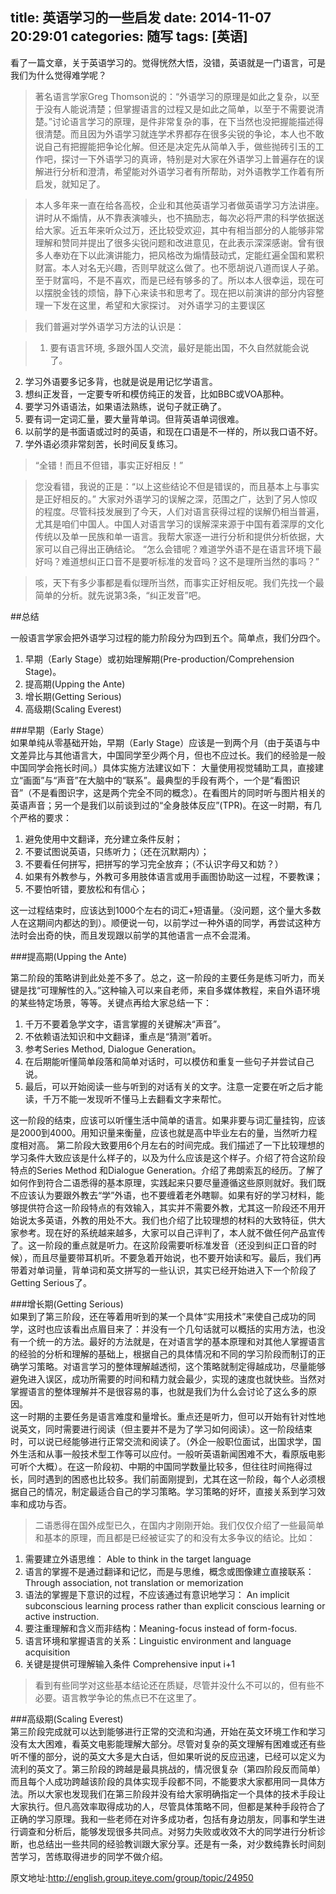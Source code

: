 title: 英语学习的一些启发
date: 2014-11-07 20:29:01
categories: 随写
tags: [英语]
---

看了一篇文章，关于英语学习的。觉得恍然大悟，没错，英语就是一门语言，可是我们为什么觉得难学呢？  

> 著名语言学家Greg Thomson说的：“外语学习的原理是如此之复杂，以至于没有人能说清楚；但掌握语言的过程又是如此之简单，以至于不需要说清楚。”讨论语言学习的原理，是件非常复杂的事，在下当然也没把握能描述得很清楚。而且因为外语学习就连学术界都存在很多尖锐的争论，本人也不敢说自己有把握能把争论化解。但还是决定先从简单入手，做些抛砖引玉的工作吧，探讨一下外语学习的真谛，特别是对大家在外语学习上普遍存在的误解进行分析和澄清，希望能对外语学习者有所帮助，对外语教学工作着有所启发，就知足了。

> 本人多年来一直在给各高校，企业和其他英语学习者做英语学习方法讲座。讲时从不煽情，从不靠表演噱头，也不搞励志，每次必将严肃的科学依据送给大家。近五年来听众过万，还比较受欢迎，其中有相当部分的人能够非常理解和赞同并提出了很多尖锐问题和改进意见，在此表示深深感谢。曾有很多人奉劝在下以此演讲能力，把风格改为煽情鼓动式，定能红遍全国和累积财富。本人对名无兴趣，否则早就这么做了。也不愿胡说八道而误人子弟。至于财富吗，不是不喜欢，而是已经有够多的了。所以本人很幸运，现在可以摆脱金钱的烦恼，静下心来读书和思考了。现在把以前演讲的部分内容整理一下发在这里，希望和大家探讨。
对外语学习的主要误区

> 我们普遍对学外语学习方法的认识是：

> 1. 要有语言环境, 多跟外国人交流，最好是能出国，不久自然就能会说了。
2. 学习外语要多记多背，也就是说是用记忆学语言。
3. 想纠正发音，一定要专听和模仿纯正的发音，比如BBC或VOA那种。
4. 要学习外语语法，如果语法熟练，说句子就正确了。
5. 要有词一定词汇量，要大量背单词。但背英语单词很难。
6. 以前学的是书面语或过时的英语，和现在口语是不一样的，所以我口语不好。
7. 学外语必须非常刻苦，长时间反复练习。

> “全错！而且不但错，事实正好相反！”

> 您没看错，我说的正是：“以上这些结论不但是错误的，而且基本上与事实是正好相反的。” 大家对外语学习的误解之深，范围之广，达到了另人惊叹的程度。尽管科技发展到了今天，人们对语言获得过程的误解仍相当普遍，尤其是咱们中国人。中国人对语言学习的误解深来源于中国有着深厚的文化传统以及单一民族和单一语言。我帮大家逐一进行分析和提供分析依据，大家可以自己得出正确结论。
“怎么会错呢？难道学外语不是在语言环境下最好吗？难道想纠正口音不是要听标准的发音吗？这不是理所当然的事吗？”

> 咳，天下有多少事都是看似理所当然，而事实正好相反呢。我们先找一个最简单的分析。就先说第3条，“纠正发音”吧。 

<!--more-->
##总结  

一般语言学家会把外语学习过程的能力阶段分为四到五个。简单点，我们分四个。

1. 早期（Early Stage）或初始理解期(Pre-production/Comprehension Stage)。
2. 提高期(Upping the Ante)
3. 增长期(Getting Serious)
4. 高级期(Scaling Everest)  

###早期（Early Stage）  
如果单纯从零基础开始，早期（Early Stage）应该是一到两个月（由于英语与中文差异比与其他语言大，中国同学至少两个月，但也不应过长。我们的经验是一般中国同学会拖长时间。）具体实施方法建议如下：
大量使用视觉辅助工具，直接建立“画面”与“声音”在大脑中的“联系”。最典型的手段有两个，一个是“看图识音”（不是看图识字，这是两个完全不同的概念）。在看图片的同时听与图片相关的英语声音；另一个是我们以前谈到过的“全身肢体反应”(TPR)。在这一时期，有几个严格的要求：
1. 避免使用中文翻译，充分建立条件反射；
2. 不要试图说英语，只练听力；（还在沉默期内）；
3. 不要看任何拼写，把拼写的学习完全放弃；（不认识字母又和妨？）
4. 如果有外教参与，外教可多用肢体语言或用手画图协助这一过程，不要教课；
5. 不要怕听错，要放松和有信心；

这一过程结束时，应该达到1000个左右的词汇+短语量。（没问题，这个量大多数人在这期间内都达的到）。顺便说一句，以前学过一种外语的同学，再尝试这种方法时会出奇的快，而且发现跟以前学的其他语言一点不会混淆。 

###提高期(Upping the Ante)  

第二阶段的策略讲到此处差不多了。总之，这一阶段的主要任务是练习听力，而关键是找“可理解性的入。”这种输入可以来自老师，来自多媒体教程，来自外语环境的某些特定场景，等等。关键点再给大家总结一下：
1. 千万不要着急学文字，语言掌握的关键解决“声音”。
2. 不依赖语法知识和中文翻译，重点是“猜测”着听。
3. 参考Series Method, Dialogue Generation。
4. 在后期能听懂简单段落和简单对话时，可以模仿和重复一些句子并尝试自己说。
5. 最后，可以开始阅读一些与听到的对话有关的文字。注意一定要在听之后才能读，千万不能一发现听不懂马上去翻看文字来帮忙。

这一阶段的结束，应该可以听懂生活中简单的语言。如果非要与词汇量挂钩，应该是2000到4000。用知识量来衡量，应该也就是高中毕业左右的量，当然听力程度相对高。 
第二阶段大致要用6个月左右的时间完成。我们描述了一下比较理想的学习条件大致应该是什么样子的，以及为什么应该是这个样子。介绍了符合这阶段特点的Series Method 和Dialogue Generation。介绍了弗朗索瓦的经历。了解了如何作到符合二语悉得的基本原理，实践起来只要尽量遵循这些原则就好。我们既不应该认为要跟外教去“学”外语，也不要缠着老外瞎聊。如果有好的学习材料，能够提供符合这一阶段特点的有效输入，其实并不需要外教，尤其这一阶段还不用开始说太多英语，外教的用处不大。我们也介绍了比较理想的材料的大致特征，供大家参考。现在好的系统越来越多，大家可以自己评判了，本人就不做任何产品宣传了。这一阶段的重点就是听力。在这阶段需要听标准发音（还没到纠正口音的时候），而且尽量要带耳机听。不要急着开始说，也不要开始读和写。最后，我们再带着对单词量，背单词和英文拼写的一些认识，其实已经开始进入下一个阶段了Getting Serious了。  

###增长期(Getting Serious)   
如果到了第三阶段，还在等着用听到的某一个具体“实用技术”来使自己成功的同学，这时也应该看出点眉目来了：并没有一个几句话就可以概括的实用方法，也没有一个统一的方法。最好的方法就是，在对语言学的基本原理和对其他人掌握语言的经验的分析和理解的基础上，根据自己的具体情况和不同的学习阶段而制订的正确学习策略。对语言学习的整体理解越透彻，这个策略就制定得越成功，尽量能够避免进入误区，成功所需要的时间和精力就会最少，实现的速度也就快些。当然对掌握语言的整体理解并不是很容易的事，也就是我们为什么会讨论了这么多的原因。  
这一时期的主要任务是语言难度和量增长。重点还是听力，但可以开始有针对性地说英文，同时需要进行阅读（但主要并不是为了学习如何阅读）。这一阶段结束时，可以说已经能够进行正常交流和阅读了。（外企一般职位面试，出国求学，国外生活和从事一般技术型工作等可以应付。一般听英语新闻困难不大，看原版电影可听个大概）。在这一阶段初、中期的中国同学数量比较多，但往往时间拖得过长，同时遇到的困惑也比较多。我们前面刚提到，尤其在这一阶段，每个人必须根据自己的情况，制定最适合自己的学习策略。学习策略的好坏，直接关系到学习效率和成功与否。 

> 二语悉得在国外成型已久，在国内才刚刚开始。我们仅仅介绍了一些最简单和基本的原理，而且都是已经被证实了的和没有太多争议的结论。比如：
1.  需要建立外语思维： Able to think in the target language
2. 语言的掌握不是通过翻译和记忆，而是与思维，概念或图像建立直接联系：Through association, not translation or memorization
3. 语法的掌握是下意识的过程，不应该通过有意识地学习： An implicit subconscious learning process rather than explicit conscious learning or active instruction.
4. 要注重理解和含义而非结构：Meaning-focus instead of form-focus.
5. 语言环境和掌握语言的关系：Linguistic environment and language acquisition
6. 关键是提供可理解输入条件 Comprehensive input i+1

> 看到有些同学对这些基本结论还在质疑，尽管并没什么不可以的，但有些不必要。语言教学争论的焦点已不在这里了。 

###高级期(Scaling Everest)  
第三阶段完成就可以达到能够进行正常的交流和沟通，开始在英文环境工作和学习没有太大困难，看英文电影能理解大部分。尽管对复杂的英文理解有困难或还有些听不懂的部分，说的英文大多是大白话，但如果听说的反应迅速，已经可以定义为流利的英文了。第三阶段的跨越是最具挑战的，情况很复杂（第四阶段反而简单）而且每个人成功跨越该阶段的具体实现手段都不同，不能要求大家都用同一具体方法。所以大家也发现我们在第三阶段并没有给大家明确指定一个具体的技术手段让大家执行。但凡高效率取得成功的人，尽管具体策略不同，但都是某种手段符合了正确的学习原理。我和一些老师在对许多成功者，包括有身边朋友，同事和学生进行调查和分析后，能够发现很多共同点。对努力失败或收效不大的同学进行分析诊断，也总结出一些共同的经验教训跟大家分享。还是有一条，对少数纯靠长时间刻苦学习，苦练取得进步的同学不做介绍。 


原文地址:<http://english.group.iteye.com/group/topic/24950>